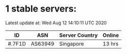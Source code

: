 # 1 stable servers:

Latest update at: Wed Aug 12 14:10:11 UTC 2020

| ID | ASN | Server Country | Online |
| -- | --- | -------------- | ------ |
| #.7F1D | AS63949 | Singapore | 13 hrs |

